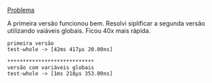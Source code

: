 [Problema](https://adventofcode.com/2021/day/11)

A primeira versão funcionou bem. Resolvi siplificar a segunda versão utilizando vaiáveis globais. Ficou 40x mais rápida.

```
primeira versão
test-whole -> [42ms 417μs 20.00ns]

****************************
versão com variáveis globais
test-whole -> [1ms 218μs 353.00ns]
```
